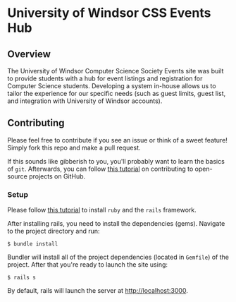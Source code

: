 # University of Windsor CSS Events Hub

## Overview

The University of Windsor Computer Science Society Events site was built to provide students with a hub for event listings and registration for Computer Science students. Developing a system in-house allows us to tailor the experience for our specific needs (such as guest limits, guest list, and integration with University of Windsor accounts).

## Contributing

Please feel free to contribute if you see an issue or think of a sweet feature! Simply fork this repo and make a pull request.

If this sounds like gibberish to you, you'll probably want to learn the basics of `git`. Afterwards, you can follow [this tutorial](https://akrabat.com/the-beginners-guide-to-contributing-to-a-github-project/) on contributing to open-source projects on GitHub.

### Setup

Please follow [this tutorial](https://www.tutorialspoint.com/ruby-on-rails/rails-installation.htm) to install `ruby` and the `rails` framework.

After installing rails, you need to install the dependencies (gems). Navigate to the project directory and run:

`$ bundle install`

Bundler will install all of the project dependencies (located in `Gemfile`) of the project. After that you're ready to launch the site using:

`$ rails s`

By default, rails will launch the server at [http://localhost:3000](http://localhost:3000).
